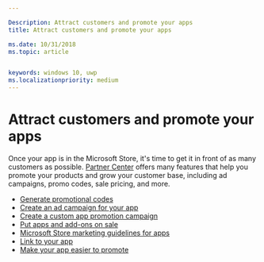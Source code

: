 ```yaml
---

Description: Attract customers and promote your apps
title: Attract customers and promote your apps

ms.date: 10/31/2018
ms.topic: article


keywords: windows 10, uwp
ms.localizationpriority: medium
---
```


# Attract customers and promote your apps

Once your app is in the Microsoft Store, it's time to get it in front of as many customers as possible. [Partner Center](https://partner.microsoft.com/dashboard) offers many features that help you promote your products and grow your customer base, including ad campaigns, promo codes, sale pricing, and more.

-   [Generate promotional codes](generate-promotional-codes.md)
-   [Create an ad campaign for your app](create-an-ad-campaign-for-your-app.md)
-   [Create a custom app promotion campaign](create-a-custom-app-promotion-campaign.md)
-   [Put apps and add-ons on sale](put-apps-and-add-ons-on-sale.md)
-   [Microsoft Store marketing guidelines for apps](app-marketing-guidelines.md)
-   [Link to your app](link-to-your-app.md)
-   [Make your app easier to promote](make-your-app-easier-to-promote.md)

 

 
